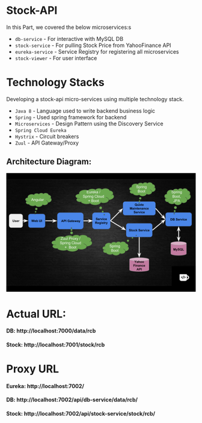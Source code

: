 # Stock-API

In this Part, we covered the below microservices:s
- `db-service` - For interactive with MySQL DB
- `stock-service` - For pulling Stock Price from YahooFinance API
- `eureka-service` - Service Registry for registering all microservices
- `stock-viewer` - For user interface

# Technology Stacks
Developing a stock-api micro-services using multiple technology stack.
- `Java 8` - Language used to write backend business logic
- `Spring` - Used spring framework for backend
- `Microservices` - Design Pattern using the Discovery Service
- `Spring Cloud Eureka`
- `Hystrix` - Circuit breakers
- `Zuul` - API Gateway/Proxy


## Architecture Diagram:
![Architecture](design/architecture.png)

# Actual URL:
####  DB: http://localhost:7000/data/rcb
#### Stock: http://localhost:7001/stock/rcb

# Proxy URL
#### Eureka: http://localhost:7002/

#### DB: http://localhost:7002/api/db-service/data/rcb/
#### Stock: http://localhost:7002/api/stock-service/stock/rcb/
